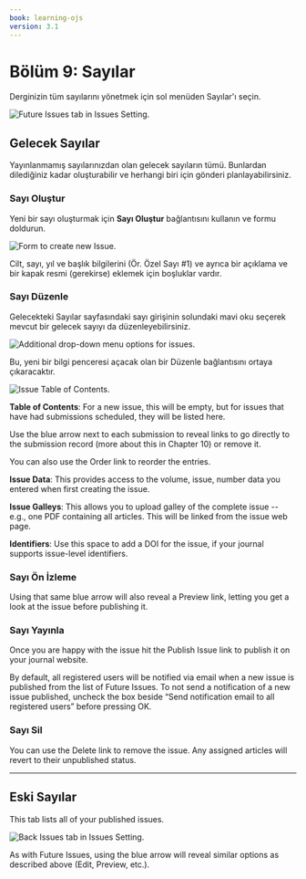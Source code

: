```yaml
---
book: learning-ojs
version: 3.1
---
```


# Bölüm 9: Sayılar

Derginizin tüm sayılarını yönetmek için sol menüden Sayılar'ı seçin.

![Future Issues tab in Issues Setting.](./assets/learning-ojs3.1-jm-issues.png)

## Gelecek Sayılar

Yayınlanmamış sayılarınızdan olan gelecek sayıların tümü. Bunlardan dilediğiniz kadar oluşturabilir ve herhangi biri için gönderi planlayabilirsiniz.

### Sayı Oluştur

Yeni bir sayı oluşturmak için **Sayı Oluştur** bağlantısını kullanın ve formu doldurun.

![Form to create new Issue.](./assets/learning-ojs-3-issues-create.png)

Cilt, sayı, yıl ve başlık bilgilerini \(Ör. Özel Sayı \#1\) ve ayrıca bir açıklama ve bir kapak resmi \(gerekirse\) eklemek için boşluklar vardır.

### Sayı Düzenle

Gelecekteki Sayılar sayfasındaki sayı girişinin solundaki mavi oku seçerek mevcut bir gelecek sayıyı da düzenleyebilirsiniz.

![Additional drop-down menu options for issues.](./assets/learning-ojs3.1-jm-issues-edit.png)

Bu, yeni bir bilgi penceresi açacak olan bir Düzenle bağlantısını ortaya çıkaracaktır.

![Issue Table of Contents.](./assets/learning-ojs-3-issues-details.png)

**Table of Contents**: For a new issue, this will be empty, but for issues that have had submissions scheduled, they will be listed here.

Use the blue arrow next to each submission to reveal links to go directly to the submission record \(more about this in Chapter 10\) or remove it.

You can also use the Order link to reorder the entries.

**Issue Data**: This provides access to the volume, issue, number data you entered when first creating the issue.

**Issue Galleys**: This allows you to upload galley of the complete issue -- e.g., one PDF containing all articles. This will be linked from the issue web page.

**Identifiers**: Use this space to add a DOI for the issue, if your journal supports issue-level identifiers.

### Sayı Ön İzleme

Using that same blue arrow will also reveal a Preview link, letting you get a look at the issue before publishing it.

### Sayı Yayınla

Once you are happy with the issue hit the Publish Issue link to publish it on your journal website.

By default, all registered users will be notified via email when a new issue is published from the list of Future Issues. To not send a notification of a new issue published, uncheck the box beside “Send notification email to all registered users” before pressing OK.

### Sayı Sil

You can use the Delete link to remove the issue. Any assigned articles will revert to their unpublished status.

<hr />

## Eski Sayılar

This tab lists all of your published issues.

![Back Issues tab in Issues Setting.](./assets/learning-ojs3.1-jm-issues-back.png)

As with Future Issues, using the blue arrow will reveal similar options as described above \(Edit, Preview, etc.\).
